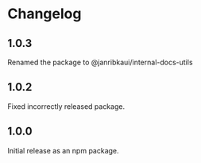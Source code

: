 # Changelog

## 1.0.3

Renamed the package to @janribkaui/internal-docs-utils

## 1.0.2

Fixed incorrectly released package.

## 1.0.0

Initial release as an npm package.
